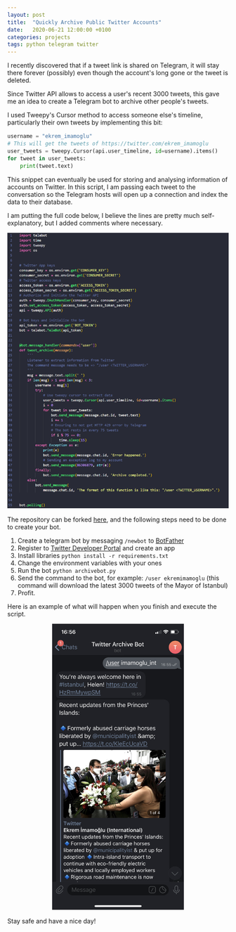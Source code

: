 ```yaml
---
layout: post
title:  "Quickly Archive Public Twitter Accounts"
date:   2020-06-21 12:00:00 +0100
categories: projects
tags: python telegram twitter
---
```


I recently discovered that if a tweet link is shared on Telegram, it will stay there forever (possibly) even though the account's long gone or the tweet is deleted.

Since Twitter API allows to access a user's recent 3000 tweets, this gave me an idea to create a Telegram bot to archive other people's tweets.

I used Tweepy's Cursor method to access someone else's timeline, particularly their own tweets by implementing this bit:

```python
username = "ekrem_imamoglu"
# This will get the tweets of https://twitter.com/ekrem_imamoglu
user_tweets = tweepy.Cursor(api.user_timeline, id=username).items()
for tweet in user_tweets:
    print(tweet.text)
```

This snippet can eventually be used for storing and analysing information of accounts on Twitter. In this script, I am passing each tweet to the conversation so the Telegram hosts will open up a connection and index the data to their database.

I am putting the full code below, I believe the lines are pretty much self-explanatory, but I added comments where necessary.

![Script](/assets/archive_tweets/image_796.png)

The repository can be forked [here](https://github.com/gokhj/telegram-tweet-archive), and the following steps need to be done to create your bot.

1. Create a telegram bot by messaging ```/newbot``` to [BotFather](https://t.me/botfather)
2. Register to [Twitter Developer Portal](https://developer.twitter.com/en/apps) and create an app
3. Install libraries ```python install -r requirements.txt```
4. Change the environment variables with your ones
5. Run the bot ```python archivebot.py```
6. Send the command to the bot, for example: ```/user ekremimamoglu``` (this command will download the latest 3000 tweets of the Mayor of Istanbul)
7. Profit.

Here is an example of what will happen when you finish and execute the script.

<div style="text-align:center;">
<img src="/assets/archive_tweets/telegram_screenshot.png" alt="Screenshot from iPhone"
    title="Screenshot from iPhone" width="300"/>
</div>

Stay safe and have a nice day!
